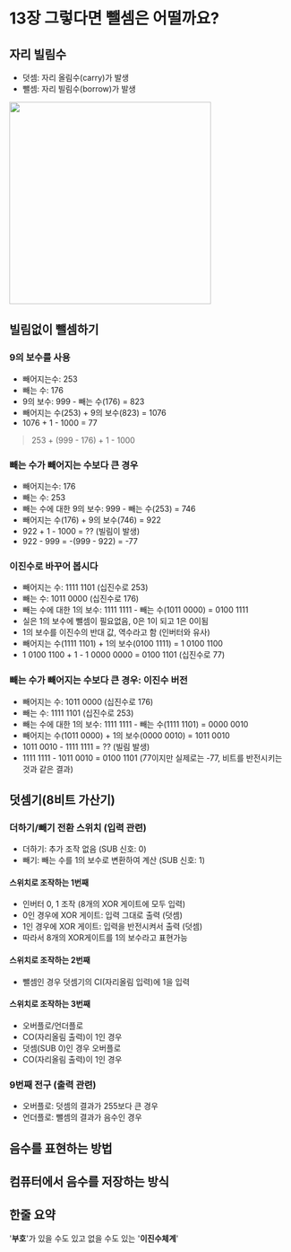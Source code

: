 # 13장 그렇다면 뺄셈은 어떨까요?

## 자리 빌림수
- 덧셈: 자리 올림수(carry)가 발생
- 뺄셈: 자리 빌림수(borrow)가 발생

<img src="https://www.smartick.com/blog/wp-content/uploads/marisa.2.-1200x900.png" height="360px" title=""/>

## 빌림없이 뺄셈하기

### 9의 보수를 사용
- 빼어지는수: 253
- 빼는 수: 176
- 9의 보수: 999 - 빼는 수(176) = 823
- 빼어지는 수(253) + 9의 보수(823) = 1076
- 1076 + 1 - 1000 = 77 
> 253 + (999 - 176) + 1 - 1000

### 빼는 수가 빼어지는 수보다 큰 경우
- 빼어지는수: 176
- 빼는 수: 253
- 빼는 수에 대한 9의 보수: 999 - 빼는 수(253) = 746
- 빼어지는 수(176) + 9의 보수(746) = 922
- 922 + 1 - 1000 = ?? (빌림이 발생)
- 922 - 999 = -(999 - 922) = -77

### 이진수로 바꾸어 봅시다
- 빼어지는 수: 1111 1101 (십진수로 253)
- 빼는 수: 1011 0000 (십진수로 176)
- 빼는 수에 대한 1의 보수: 1111 1111 - 빼는 수(1011 0000) = 0100 1111
- 실은 1의 보수에 뺄셈이 필요없음, 0은 1이 되고 1은 0이됨
- 1의 보수를 이진수의 반대 값, 역수라고 함 (인버터와 유사)
- 빼어지는 수(1111 1101) + 1의 보수(0100 1111) = 1 0100 1100
- 1 0100 1100 + 1 - 1 0000 0000 = 0100 1101 (십진수로 77)

### 빼는 수가 빼어지는 수보다 큰 경우: 이진수 버전
- 빼어지는 수: 1011 0000 (십진수로 176)
- 빼는 수: 1111 1101 (십진수로 253)
- 빼는 수에 대한 1의 보수: 1111 1111 - 빼는 수(1111 1101) = 0000 0010
- 빼어지는 수(1011 0000) + 1의 보수(0000 0010) = 1011 0010
- 1011 0010 - 1111 1111 = ?? (빌림 발생)
- 1111 1111 - 1011 0010 = 0100 1101 (77이지만 실제로는 -77, 비트를 반전시키는 것과 같은 결과)


## 덧셈기(8비트 가산기)

### 더하기/빼기 전환 스위치 (입력 관련)
- 더하기: 추가 조작 없음 (SUB 신호: 0)
- 빼기: 빼는 수를 1의 보수로 변환하여 계산 (SUB 신호: 1)

#### 스위치로 조작하는 1번째
- 인버터 0, 1 조작 (8개의 XOR 게이트에 모두 입력)
- 0인 경우에 XOR 게이트: 입력 그대로 출력 (덧셈)
- 1인 경우에 XOR 게이트: 입력을 반전시켜서 출력 (덧셈)
- 따라서 8개의 XOR게이트를 1의 보수라고 표현가능

#### 스위치로 조작하는 2번째
- 뺄셈인 경우 덧셈기의 CI(자리올림 입력)에 1을 입력

#### 스위치로 조작하는 3번째
- 오버플로/언더플로
- CO(자리올림 출력)이 1인 경우
- 덧셈(SUB 0)인 경우 오버플로
- CO(자리올림 출력)이 1인 경우

### 9번째 전구 (출력 관련)
- 오버플로: 덧셈의 결과가 255보다 큰 경우
- 언더플로: 뺄셈의 결과가 음수인 경우





## 음수를 표현하는 방법


## 컴퓨터에서 음수를 저장하는 방식


## 한줄 요약

 '**부호**'가 있을 수도 있고 없을 수도 있는 '**이진수체계**'
